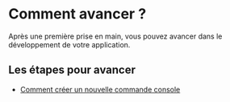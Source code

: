 # Comment avancer ?

Après une première prise en main, vous pouvez avancer dans le développement de votre application. 

## Les étapes pour avancer

- [Comment créer un nouvelle commande console](fr-new-command-edu.md)

